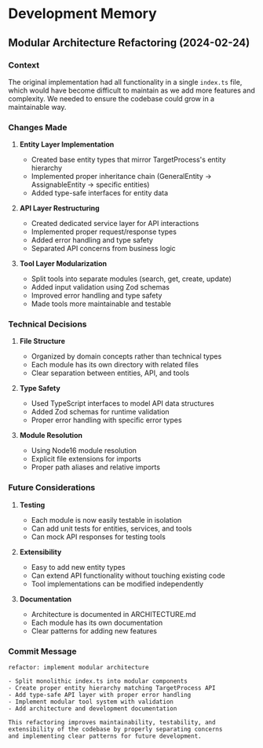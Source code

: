 # Development Memory

## Modular Architecture Refactoring (2024-02-24)

### Context
The original implementation had all functionality in a single `index.ts` file, which would have become difficult to maintain as we add more features and complexity. We needed to ensure the codebase could grow in a maintainable way.

### Changes Made

1. **Entity Layer Implementation**
   - Created base entity types that mirror TargetProcess's entity hierarchy
   - Implemented proper inheritance chain (GeneralEntity → AssignableEntity → specific entities)
   - Added type-safe interfaces for entity data

2. **API Layer Restructuring**
   - Created dedicated service layer for API interactions
   - Implemented proper request/response types
   - Added error handling and type safety
   - Separated API concerns from business logic

3. **Tool Layer Modularization**
   - Split tools into separate modules (search, get, create, update)
   - Added input validation using Zod schemas
   - Improved error handling and type safety
   - Made tools more maintainable and testable

### Technical Decisions

1. **File Structure**
   - Organized by domain concepts rather than technical types
   - Each module has its own directory with related files
   - Clear separation between entities, API, and tools

2. **Type Safety**
   - Used TypeScript interfaces to model API data structures
   - Added Zod schemas for runtime validation
   - Proper error handling with specific error types

3. **Module Resolution**
   - Using Node16 module resolution
   - Explicit file extensions for imports
   - Proper path aliases and relative imports

### Future Considerations

1. **Testing**
   - Each module is now easily testable in isolation
   - Can add unit tests for entities, services, and tools
   - Can mock API responses for testing tools

2. **Extensibility**
   - Easy to add new entity types
   - Can extend API functionality without touching existing code
   - Tool implementations can be modified independently

3. **Documentation**
   - Architecture is documented in ARCHITECTURE.md
   - Each module has its own documentation
   - Clear patterns for adding new features

### Commit Message

```
refactor: implement modular architecture

- Split monolithic index.ts into modular components
- Create proper entity hierarchy matching TargetProcess API
- Add type-safe API layer with proper error handling
- Implement modular tool system with validation
- Add architecture and development documentation

This refactoring improves maintainability, testability, and
extensibility of the codebase by properly separating concerns
and implementing clear patterns for future development.
